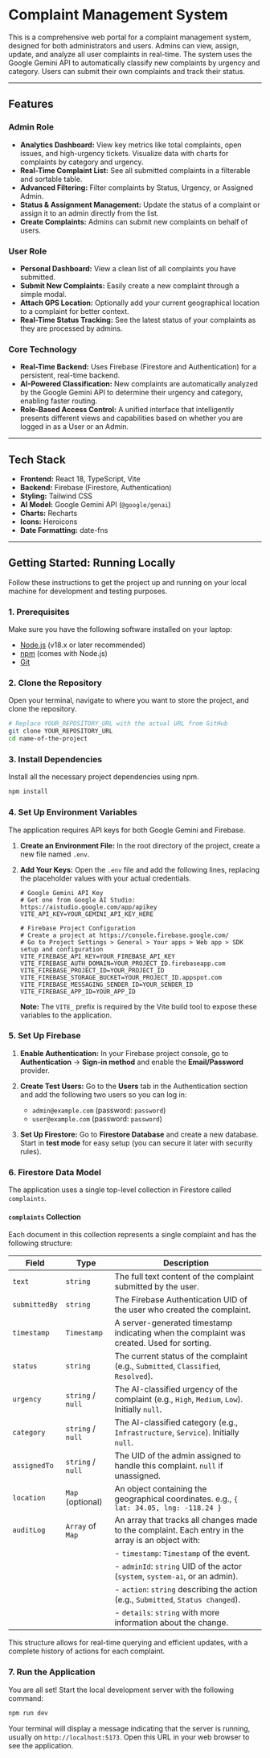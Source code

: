 # Complaint Management System

This is a comprehensive web portal for a complaint management system, designed for both administrators and users. Admins can view, assign, update, and analyze all user complaints in real-time. The system uses the Google Gemini API to automatically classify new complaints by urgency and category. Users can submit their own complaints and track their status.

---

## Features

### Admin Role
-   **Analytics Dashboard:** View key metrics like total complaints, open issues, and high-urgency tickets. Visualize data with charts for complaints by category and urgency.
-   **Real-Time Complaint List:** See all submitted complaints in a filterable and sortable table.
-   **Advanced Filtering:** Filter complaints by Status, Urgency, or Assigned Admin.
-   **Status & Assignment Management:** Update the status of a complaint or assign it to an admin directly from the list.
-   **Create Complaints:** Admins can submit new complaints on behalf of users.

### User Role
-   **Personal Dashboard:** View a clean list of all complaints you have submitted.
-   **Submit New Complaints:** Easily create a new complaint through a simple modal.
-   **Attach GPS Location:** Optionally add your current geographical location to a complaint for better context.
-   **Real-Time Status Tracking:** See the latest status of your complaints as they are processed by admins.

### Core Technology
-   **Real-Time Backend:** Uses Firebase (Firestore and Authentication) for a persistent, real-time backend.
-   **AI-Powered Classification:** New complaints are automatically analyzed by the Google Gemini API to determine their urgency and category, enabling faster routing.
-   **Role-Based Access Control:** A unified interface that intelligently presents different views and capabilities based on whether you are logged in as a User or an Admin.

---

## Tech Stack

-   **Frontend:** React 18, TypeScript, Vite
-   **Backend:** Firebase (Firestore, Authentication)
-   **Styling:** Tailwind CSS
-   **AI Model:** Google Gemini API (`@google/genai`)
-   **Charts:** Recharts
-   **Icons:** Heroicons
-   **Date Formatting:** date-fns

---

## Getting Started: Running Locally

Follow these instructions to get the project up and running on your local machine for development and testing purposes.

### 1. Prerequisites

Make sure you have the following software installed on your laptop:
-   [Node.js](https://nodejs.org/) (v18.x or later recommended)
-   [npm](https://www.npmjs.com/) (comes with Node.js)
-   [Git](https://git-scm.com/)

### 2. Clone the Repository

Open your terminal, navigate to where you want to store the project, and clone the repository.

```bash
# Replace YOUR_REPOSITORY_URL with the actual URL from GitHub
git clone YOUR_REPOSITORY_URL
cd name-of-the-project
```

### 3. Install Dependencies

Install all the necessary project dependencies using npm.

```bash
npm install
```

### 4. Set Up Environment Variables

The application requires API keys for both Google Gemini and Firebase.

1.  **Create an Environment File:** In the root directory of the project, create a new file named `.env`.

2.  **Add Your Keys:** Open the `.env` file and add the following lines, replacing the placeholder values with your actual credentials.

    ```env
    # Google Gemini API Key
    # Get one from Google AI Studio: https://aistudio.google.com/app/apikey
    VITE_API_KEY=YOUR_GEMINI_API_KEY_HERE

    # Firebase Project Configuration
    # Create a project at https://console.firebase.google.com/
    # Go to Project Settings > General > Your apps > Web app > SDK setup and configuration
    VITE_FIREBASE_API_KEY=YOUR_FIREBASE_API_KEY
    VITE_FIREBASE_AUTH_DOMAIN=YOUR_PROJECT_ID.firebaseapp.com
    VITE_FIREBASE_PROJECT_ID=YOUR_PROJECT_ID
    VITE_FIREBASE_STORAGE_BUCKET=YOUR_PROJECT_ID.appspot.com
    VITE_FIREBASE_MESSAGING_SENDER_ID=YOUR_SENDER_ID
    VITE_FIREBASE_APP_ID=YOUR_APP_ID
    ```
    **Note:** The `VITE_` prefix is required by the Vite build tool to expose these variables to the application.

### 5. Set Up Firebase

1.  **Enable Authentication:** In your Firebase project console, go to **Authentication** -> **Sign-in method** and enable the **Email/Password** provider.

2.  **Create Test Users:** Go to the **Users** tab in the Authentication section and add the following two users so you can log in:
    -   `admin@example.com` (password: `password`)
    -   `user@example.com` (password: `password`)

3.  **Set Up Firestore:** Go to **Firestore Database** and create a new database. Start in **test mode** for easy setup (you can secure it later with security rules).

### 6. Firestore Data Model

The application uses a single top-level collection in Firestore called `complaints`.

#### `complaints` Collection

Each document in this collection represents a single complaint and has the following structure:

| Field         | Type                               | Description                                                                                             |
| ------------- | ---------------------------------- | ------------------------------------------------------------------------------------------------------- |
| `text`        | `string`                           | The full text content of the complaint submitted by the user.                                           |
| `submittedBy` | `string`                           | The Firebase Authentication UID of the user who created the complaint.                                  |
| `timestamp`   | `Timestamp`                        | A server-generated timestamp indicating when the complaint was created. Used for sorting.                 |
| `status`      | `string`                           | The current status of the complaint (e.g., `Submitted`, `Classified`, `Resolved`).                      |
| `urgency`     | `string` / `null`                  | The AI-classified urgency of the complaint (e.g., `High`, `Medium`, `Low`). Initially `null`.           |
| `category`    | `string` / `null`                  | The AI-classified category (e.g., `Infrastructure`, `Service`). Initially `null`.                       |
| `assignedTo`  | `string` / `null`                  | The UID of the admin assigned to handle this complaint. `null` if unassigned.                           |
| `location`    | `Map` (optional)                   | An object containing the geographical coordinates. e.g., `{ lat: 34.05, lng: -118.24 }`                 |
| `auditLog`    | `Array` of `Map`                   | An array that tracks all changes made to the complaint. Each entry in the array is an object with:      |
|               |                                    | - `timestamp`: `Timestamp` of the event.                                                                |
|               |                                    | - `adminId`: `string` UID of the actor (`system`, `system-ai`, or an admin).                          |
|               |                                    | - `action`: `string` describing the action (e.g., `Submitted`, `Status changed`).                     |
|               |                                    | - `details`: `string` with more information about the change.                                           |

This structure allows for real-time querying and efficient updates, with a complete history of actions for each complaint.

### 7. Run the Application

You are all set! Start the local development server with the following command:

```bash
npm run dev
```

Your terminal will display a message indicating that the server is running, usually on `http://localhost:5173`. Open this URL in your web browser to see the application.